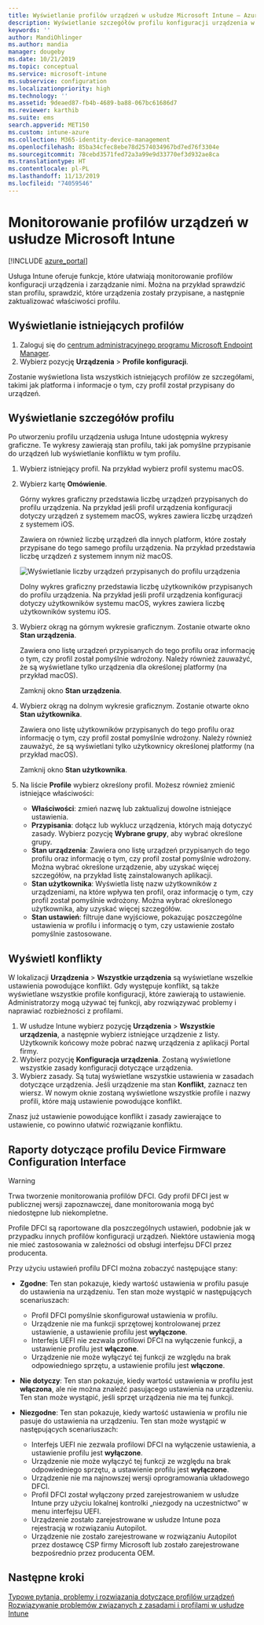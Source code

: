 ```yaml
---
title: Wyświetlanie profilów urządzeń w usłudze Microsoft Intune — Azure | Microsoft Docs
description: Wyświetlanie szczegółów profilu konfiguracji urządzenia w usłudze Microsoft Intune i zarządzanie nimi oraz wyświetlanie graficznego wykresu liczby urządzeń przypisanych do profilu i urządzeń z przypisanymi lub wdrożonymi profilami. Możesz też rozwiązywać problemy z profilami, które mają ustawienia powodujące konflikt.
keywords: ''
author: MandiOhlinger
ms.author: mandia
manager: dougeby
ms.date: 10/21/2019
ms.topic: conceptual
ms.service: microsoft-intune
ms.subservice: configuration
ms.localizationpriority: high
ms.technology: ''
ms.assetid: 9deaed87-fb4b-4689-ba88-067bc61686d7
ms.reviewer: karthib
ms.suite: ems
search.appverid: MET150
ms.custom: intune-azure
ms.collection: M365-identity-device-management
ms.openlocfilehash: 85ba34cfec8ebe78d2574034967bd7ed76f3304e
ms.sourcegitcommit: 78cebd3571fed72a3a99e9d33770ef3d932ae8ca
ms.translationtype: HT
ms.contentlocale: pl-PL
ms.lasthandoff: 11/13/2019
ms.locfileid: "74059546"
---
```

# <a name="monitor-device-profiles-in-microsoft-intune"></a>Monitorowanie profilów urządzeń w usłudze Microsoft Intune

[!INCLUDE [azure_portal](../includes/azure_portal.md)]

Usługa Intune oferuje funkcje, które ułatwiają monitorowanie profilów konfiguracji urządzenia i zarządzanie nimi. Można na przykład sprawdzić stan profilu, sprawdzić, które urządzenia zostały przypisane, a następnie zaktualizować właściwości profilu.

## <a name="view-existing-profiles"></a>Wyświetlanie istniejących profilów

1. Zaloguj się do [centrum administracyjnego programu Microsoft Endpoint Manager](https://go.microsoft.com/fwlink/?linkid=2109431).
2. Wybierz pozycję **Urządzenia** > **Profile konfiguracji**.

Zostanie wyświetlona lista wszystkich istniejących profilów ze szczegółami, takimi jak platforma i informacje o tym, czy profil został przypisany do urządzeń.

## <a name="view-details-on-a-profile"></a>Wyświetlanie szczegółów profilu

Po utworzeniu profilu urządzenia usługa Intune udostępnia wykresy graficzne. Te wykresy zawierają stan profilu, taki jak pomyślne przypisanie do urządzeń lub wyświetlanie konfliktu w tym profilu.

1. Wybierz istniejący profil. Na przykład wybierz profil systemu macOS.
2. Wybierz kartę **Omówienie**.

    Górny wykres graficzny przedstawia liczbę urządzeń przypisanych do profilu urządzenia. Na przykład jeśli profil urządzenia konfiguracji dotyczy urządzeń z systemem macOS, wykres zawiera liczbę urządzeń z systemem iOS.

    Zawiera on również liczbę urządzeń dla innych platform, które zostały przypisane do tego samego profilu urządzenia. Na przykład przedstawia liczbę urządzeń z systemem innym niż macOS.

    ![Wyświetlanie liczby urządzeń przypisanych do profilu urządzenia](./media/device-profile-monitor/device-configuration-profile-graphical-chart.png)

    Dolny wykres graficzny przedstawia liczbę użytkowników przypisanych do profilu urządzenia. Na przykład jeśli profil urządzenia konfiguracji dotyczy użytkowników systemu macOS, wykres zawiera liczbę użytkowników systemu iOS.

3. Wybierz okrąg na górnym wykresie graficznym. Zostanie otwarte okno **Stan urządzenia**.

    Zawiera ono listę urządzeń przypisanych do tego profilu oraz informację o tym, czy profil został pomyślnie wdrożony. Należy również zauważyć, że są wyświetlane tylko urządzenia dla określonej platformy (na przykład macOS).

    Zamknij okno **Stan urządzenia**.

4. Wybierz okrąg na dolnym wykresie graficznym. Zostanie otwarte okno **Stan użytkownika**. 

    Zawiera ono listę użytkowników przypisanych do tego profilu oraz informację o tym, czy profil został pomyślnie wdrożony. Należy również zauważyć, że są wyświetlani tylko użytkownicy określonej platformy (na przykład macOS).

    Zamknij okno **Stan użytkownika**.

5. Na liście **Profile** wybierz określony profil. Możesz również zmienić istniejące właściwości:
    - **Właściwości**: zmień nazwę lub zaktualizuj dowolne istniejące ustawienia.
    - **Przypisania**: dołącz lub wyklucz urządzenia, których mają dotyczyć zasady. Wybierz pozycję **Wybrane grupy**, aby wybrać określone grupy.
    - **Stan urządzenia**: Zawiera ono listę urządzeń przypisanych do tego profilu oraz informację o tym, czy profil został pomyślnie wdrożony. Można wybrać określone urządzenie, aby uzyskać więcej szczegółów, na przykład listę zainstalowanych aplikacji.
    - **Stan użytkownika**: Wyświetla listę nazw użytkowników z urządzeniami, na które wpływa ten profil, oraz informację o tym, czy profil został pomyślnie wdrożony. Można wybrać określonego użytkownika, aby uzyskać więcej szczegółów.
    - **Stan ustawień**: filtruje dane wyjściowe, pokazując poszczególne ustawienia w profilu i informację o tym, czy ustawienie zostało pomyślnie zastosowane.

## <a name="view-conflicts"></a>Wyświetl konflikty

W lokalizacji **Urządzenia**  >  **Wszystkie urządzenia** są wyświetlane wszelkie ustawienia powodujące konflikt. Gdy występuje konflikt, są także wyświetlane wszystkie profile konfiguracji, które zawierają to ustawienie. Administratorzy mogą używać tej funkcji, aby rozwiązywać problemy i naprawiać rozbieżności z profilami.

1. W usłudze Intune wybierz pozycję **Urządzenia**  >  **Wszystkie urządzenia**, a następnie wybierz istniejące urządzenie z listy. Użytkownik końcowy może pobrać nazwę urządzenia z aplikacji Portal firmy.
2. Wybierz pozycję **Konfiguracja urządzenia**. Zostaną wyświetlone wszystkie zasady konfiguracji dotyczące urządzenia.
3. Wybierz zasady. Są tutaj wyświetlane wszystkie ustawienia w zasadach dotyczące urządzenia. Jeśli urządzenie ma stan **Konflikt**, zaznacz ten wiersz. W nowym oknie zostaną wyświetlone wszystkie profile i nazwy profili, które mają ustawienie powodujące konflikt.

Znasz już ustawienie powodujące konflikt i zasady zawierające to ustawienie, co powinno ułatwić rozwiązanie konfliktu. 

## <a name="device-firmware-configuration-interface-profile-reporting"></a>Raporty dotyczące profilu Device Firmware Configuration Interface

> [!WARNING]
> Trwa tworzenie monitorowania profilów DFCI. Gdy profil DFCI jest w publicznej wersji zapoznawczej, dane monitorowania mogą być niedostępne lub niekompletne.

Profile DFCI są raportowane dla poszczególnych ustawień, podobnie jak w przypadku innych profilów konfiguracji urządzeń. Niektóre ustawienia mogą nie mieć zastosowania w zależności od obsługi interfejsu DFCI przez producenta.

Przy użyciu ustawień profilu DFCI można zobaczyć następujące stany:

- **Zgodne**: Ten stan pokazuje, kiedy wartość ustawienia w profilu pasuje do ustawienia na urządzeniu. Ten stan może wystąpić w następujących scenariuszach:

  - Profil DFCI pomyślnie skonfigurował ustawienia w profilu.
  - Urządzenie nie ma funkcji sprzętowej kontrolowanej przez ustawienie, a ustawienie profilu jest **wyłączone**.
  - Interfejs UEFI nie zezwala profilowi DFCI na wyłączenie funkcji, a ustawienie profilu jest **włączone**.
  - Urządzenie nie może wyłączyć tej funkcji ze względu na brak odpowiedniego sprzętu, a ustawienie profilu jest **włączone**.

- **Nie dotyczy**: Ten stan pokazuje, kiedy wartość ustawienia w profilu jest **włączona**, ale nie można znaleźć pasującego ustawienia na urządzeniu. Ten stan może wystąpić, jeśli sprzęt urządzenia nie ma tej funkcji.

- **Niezgodne**: Ten stan pokazuje, kiedy wartość ustawienia w profilu nie pasuje do ustawienia na urządzeniu. Ten stan może wystąpić w następujących scenariuszach:

  - Interfejs UEFI nie zezwala profilowi DFCI na wyłączenie ustawienia, a ustawienie profilu jest **wyłączone**.
  - Urządzenie nie może wyłączyć tej funkcji ze względu na brak odpowiedniego sprzętu, a ustawienie profilu jest **wyłączone**.
  - Urządzenie nie ma najnowszej wersji oprogramowania układowego DFCI.
  - Profil DFCI został wyłączony przed zarejestrowaniem w usłudze Intune przy użyciu lokalnej kontrolki „niezgody na uczestnictwo” w menu interfejsu UEFI.
  - Urządzenie zostało zarejestrowane w usłudze Intune poza rejestracją w rozwiązaniu Autopilot.
  - Urządzenie nie zostało zarejestrowane w rozwiązaniu Autopilot przez dostawcę CSP firmy Microsoft lub zostało zarejestrowane bezpośrednio przez producenta OEM.

## <a name="next-steps"></a>Następne kroki

[Typowe pytania, problemy i rozwiązania dotyczące profilów urządzeń](device-profile-troubleshoot.md)  
[Rozwiązywanie problemów związanych z zasadami i profilami w usłudze Intune](troubleshoot-policies-in-microsoft-intune.md)
